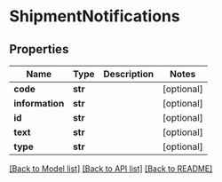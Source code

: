 # ShipmentNotifications

## Properties
Name | Type | Description | Notes
------------ | ------------- | ------------- | -------------
**code** | **str** |  | [optional] 
**information** | **str** |  | [optional] 
**id** | **str** |  | [optional] 
**text** | **str** |  | [optional] 
**type** | **str** |  | [optional] 

[[Back to Model list]](../README.md#documentation-for-models) [[Back to API list]](../README.md#documentation-for-api-endpoints) [[Back to README]](../README.md)


